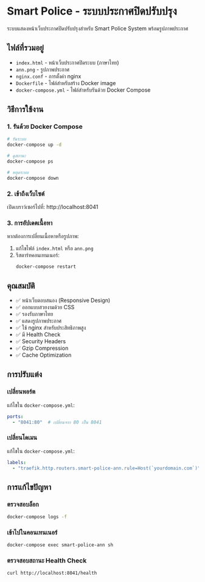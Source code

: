 # Smart Police - ระบบประกาศปิดปรับปรุง

ระบบแสดงหน้าเว็บประกาศปิดปรับปรุงสำหรับ Smart Police System พร้อมรูปภาพประกาศ

## ไฟล์ที่รวมอยู่

- `index.html` - หน้าเว็บประกาศปิดระบบ (ภาษาไทย)
- `ann.png` - รูปภาพประกาศ
- `nginx.conf` - การตั้งค่า nginx
- `Dockerfile` - ไฟล์สำหรับสร้าง Docker image
- `docker-compose.yml` - ไฟล์สำหรับรันด้วย Docker Compose

## วิธีการใช้งาน

### 1. รันด้วย Docker Compose

```bash
# รันระบบ
docker-compose up -d

# ดูสถานะ
docker-compose ps

# หยุดระบบ
docker-compose down
```

### 2. เข้าถึงเว็บไซต์

เปิดเบราว์เซอร์ไปที่: http://localhost:8041

### 3. การอัปเดตเนื้อหา

หากต้องการเปลี่ยนเนื้อหาหรือรูปภาพ:

1. แก้ไขไฟล์ `index.html` หรือ `ann.png`
2. รีสตาร์ทคอนเทนเนอร์:
   ```bash
   docker-compose restart
   ```

## คุณสมบัติ

- ✅ หน้าเว็บตอบสนอง (Responsive Design)
- ✅ ออกแบบสวยงามด้วย CSS
- ✅ รองรับภาษาไทย
- ✅ แสดงรูปภาพประกาศ
- ✅ ใช้ nginx สำหรับประสิทธิภาพสูง
- ✅ มี Health Check
- ✅ Security Headers
- ✅ Gzip Compression
- ✅ Cache Optimization

## การปรับแต่ง

### เปลี่ยนพอร์ต

แก้ไขใน `docker-compose.yml`:
```yaml
ports:
  - "8041:80"  # เปลี่ยนจาก 80 เป็น 8041
```

### เปลี่ยนโดเมน

แก้ไขใน `docker-compose.yml`:
```yaml
labels:
  - "traefik.http.routers.smart-police-ann.rule=Host(`yourdomain.com`)"
```

## การแก้ไขปัญหา

### ตรวจสอบล็อก
```bash
docker-compose logs -f
```

### เข้าไปในคอนเทนเนอร์
```bash
docker-compose exec smart-police-ann sh
```

### ตรวจสอบสถานะ Health Check
```bash
curl http://localhost:8041/health
```
